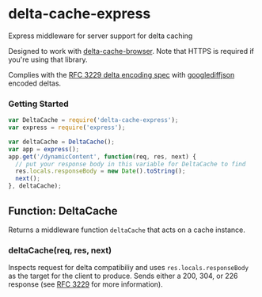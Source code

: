 # delta-cache-express
Express middleware for server support for delta caching

Designed to work with [delta-cache-browser](https://github.com/wmsmacdonald/delta-cache-browser). Note that HTTPS is required if you're using that library.
 
Complies with the [RFC 3229 delta encoding spec](https://tools.ietf.org/html/rfc3229#section-10.5.3) with [googlediffjson](https://code.google.com/p/google-diff-match-patch/wiki/API) encoded deltas.


### Getting Started
```javascript
var DeltaCache = require('delta-cache-express');
var express = require('express');

var deltaCache = DeltaCache();
var app = express();
app.get('/dynamicContent', function(req, res, next) {
  // put your response body in this variable for DeltaCache to find
  res.locals.responseBody = new Date().toString();
  next();
}, deltaCache);

```

## Function: DeltaCache

Returns a middleware function `deltaCache` that acts on a cache instance.

### deltaCache(req, res, next)

Inspects request for delta compatibiliy and uses `res.locals.responseBody` as the target for the client to produce. Sends either a 200, 304, or 226 response (see [RFC 3229](https://tools.ietf.org/html/rfc3229) for more information).
